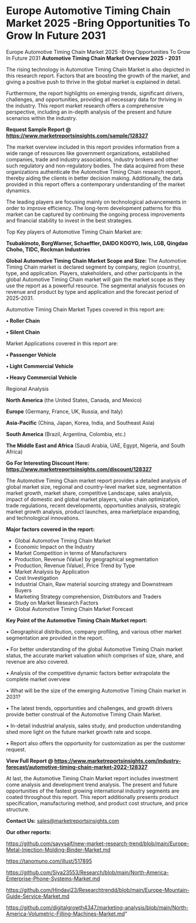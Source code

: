 # Europe Automotive Timing Chain Market 2025 -Bring Opportunities To Grow In Future 2031
Europe Automotive Timing Chain Market 2025 -Bring Opportunities To Grow In Future 2031
<Strong> Automotive Timing Chain Market Overview 2025 - 2031</strong>

The rising technology in Automotive Timing Chain Market is also depicted in this research report. Factors that are boosting the growth of the market, and giving a positive push to thrive in the global market is explained in detail.

Furthermore, the report highlights on emerging trends, significant drivers, challenges, and opportunities, providing all necessary data for thriving in the industry. This report market research offers a comprehensive perspective, including an in-depth analysis of the present and future scenarios within the industry.

<strong>Request Sample Report @ <a href=https://www.marketreportsinsights.com/sample/128327>https://www.marketreportsinsights.com/sample/128327</a></strong>

The market overview included in this report provides information from a wide range of resources like government organizations, established companies, trade and industry associations, industry brokers and other such regulatory and non-regulatory bodies. The data acquired from these organizations authenticate the Automotive Timing Chain research report, thereby aiding the clients in better decision making. Additionally, the data provided in this report offers a contemporary understanding of the market dynamics.

The leading players are focusing mainly on technological advancements in order to improve efficiency. The long-term development patterns for this market can be captured by continuing the ongoing process improvements and financial stability to invest in the best strategies.

Top Key players of Automotive Timing Chain Market are:

<strong>Tsubakimoto, BorgWarner, Schaeffler, DAIDO KOGYO, Iwis, LGB, Qingdao Choho, TIDC, Rockman Industries</strong>

<strong><b>Global Automotive Timing Chain Market Scope and Size:</b></strong>
The Automotive Timing Chain market is declared segment by company, region (country), type, and application. Players, stakeholders, and other participants in the global Automotive Timing Chain market will gain the market scope as they use the report as a powerful resource. The segmental analysis focuses on revenue and product by type and application and the forecast period of 2025-2031.

Automotive Timing Chain Market Types covered in this report are:

<strong>• Roller Chain

• Silent Chain</strong>

Market Applications covered in this report are:

<strong>• Passenger Vehicle

• Light Commercial Vehicle

• Heavy Commercial Vehicle</strong> 

Regional Analysis

<strong>North America</strong> (the United States, Canada, and Mexico)

<strong>Europe</strong> (Germany, France, UK, Russia, and Italy)

<strong>Asia-Pacific</strong> (China, Japan, Korea, India, and Southeast Asia)

<strong>South America</strong> (Brazil, Argentina, Colombia, etc.)

<strong>The Middle East and Africa</strong> (Saudi Arabia, UAE, Egypt, Nigeria, and South Africa)

<strong>Go For Interesting Discount Here: <a href=https://www.marketreportsinsights.com/discount/128327>https://www.marketreportsinsights.com/discount/128327</a></strong>

The Automotive Timing Chain market report provides a detailed analysis of global market size, regional and country-level market size, segmentation market growth, market share, competitive Landscape, sales analysis, impact of domestic and global market players, value chain optimization, trade regulations, recent developments, opportunities analysis, strategic market growth analysis, product launches, area marketplace expanding, and technological innovations.

<strong><b>Major factors covered in the report:</b></strong>
<ul>
  <li>Global Automotive Timing Chain Market </li>
  <li>Economic Impact on the Industry</li>
  <li>Market Competition in terms of Manufacturers</li>
  <li>Production, Revenue (Value) by geographical segmentation</li>
  <li>Production, Revenue (Value), Price Trend by Type</li>
  <li>Market Analysis by Application</li>
  <li>Cost Investigation</li>
  <li>Industrial Chain, Raw material sourcing strategy and Downstream Buyers</li>
  <li>Marketing Strategy comprehension, Distributors and Traders</li>
  <li>Study on Market Research Factors</li>
  <li>Global Automotive Timing Chain Market Forecast</li>
</ul>

<strong><b>Key Point of the Automotive Timing Chain Market report:</b></strong>

• Geographical distribution, company profiling, and various other market segmentation are provided in the report.

• For better understanding of the global Automotive Timing Chain market status, the accurate market valuation which comprises of size, share, and revenue are also covered.

• Analysis of the competitive dynamic factors better extrapolate the complete market overview

• What will be the size of the emerging Automotive Timing Chain market in 2031?

• The latest trends, opportunities and challenges, and growth drivers provide better construal of the Automotive Timing Chain Market.

• In-detail industrial analysis, sales study, and production understanding shed more light on the future market growth rate and scope.

• Report also offers the opportunity for customization as per the customer request.

<strong><b>View Full Report @ <a href=https://www.marketreportsinsights.com/industry-forecast/automotive-timing-chain-market-2022-128327>https://www.marketreportsinsights.com/industry-forecast/automotive-timing-chain-market-2022-128327</a></b></strong>


At last, the Automotive Timing Chain Market report includes investment come analysis and development trend analysis. The present and future opportunities of the fastest growing international industry segments are coated throughout this report. This report additionally presents product specification, manufacturing method, and product cost structure, and price structure.

<strong>Contact Us:</strong>
sales@marketreportsinsights.com

<strong>Our other reports:</strong>

<a href=https://github.com/sayysaif/new-market-research-trend/blob/main/Europe-Metal-Injection-Molding-Binder-Market.md>https://github.com/sayysaif/new-market-research-trend/blob/main/Europe-Metal-Injection-Molding-Binder-Market.md</a>

<a href=https://tanomuno.com/illust/517895>https://tanomuno.com/illust/517895</a>

<a href=https://github.com/Siya23553/Research/blob/main/North-America-Enterprise-Phone-Systems-Market.md>https://github.com/Siya23553/Research/blob/main/North-America-Enterprise-Phone-Systems-Market.md</a>

<a href=https://github.com/Hindavi23/Researchtrendd/blob/main/Europe-Mountain-Guide-Service-Market.md>https://github.com/Hindavi23/Researchtrendd/blob/main/Europe-Mountain-Guide-Service-Market.md</a>

<a href=https://github.com/digitalgrowth4347/marketing-analysis/blob/main/North-America-Volumetric-Filling-Machines-Market.md>https://github.com/digitalgrowth4347/marketing-analysis/blob/main/North-America-Volumetric-Filling-Machines-Market.md</a>"
